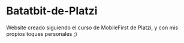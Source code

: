 # Batatbit-de-Platzi
Website creado siguiendo el curso de MobileFirst de Platzi, y con mis propios toques personales ;)
